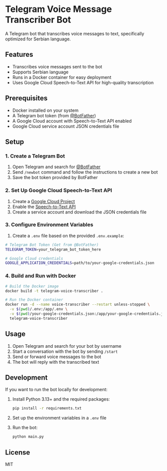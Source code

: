 # Telegram Voice Message Transcriber Bot

A Telegram bot that transcribes voice messages to text, specifically optimized for Serbian language.

## Features

- Transcribes voice messages sent to the bot
- Supports Serbian language
- Runs in a Docker container for easy deployment
- Uses Google Cloud Speech-to-Text API for high-quality transcription

## Prerequisites

- Docker installed on your system
- A Telegram bot token (from [@BotFather](https://t.me/BotFather))
- A Google Cloud account with Speech-to-Text API enabled
- Google Cloud service account JSON credentials file

## Setup

### 1. Create a Telegram Bot

1. Open Telegram and search for [@BotFather](https://t.me/BotFather)
2. Send `/newbot` command and follow the instructions to create a new bot
3. Save the bot token provided by BotFather

### 2. Set Up Google Cloud Speech-to-Text API

1. Create a [Google Cloud Project](https://console.cloud.google.com/)
2. Enable the [Speech-to-Text API](https://console.cloud.google.com/apis/library/speech.googleapis.com)
3. Create a service account and download the JSON credentials file

### 3. Configure Environment Variables

1. Create a `.env` file based on the provided `.env.example`:

```bash
# Telegram Bot Token (Get from @BotFather)
TELEGRAM_TOKEN=your_telegram_bot_token_here

# Google Cloud credentials 
GOOGLE_APPLICATION_CREDENTIALS=path/to/your-google-credentials.json
```

### 4. Build and Run with Docker

```bash
# Build the Docker image
docker build -t telegram-voice-transcriber .

# Run the Docker container
docker run -d --name voice-transcriber --restart unless-stopped \
  -v $(pwd)/.env:/app/.env \
  -v $(pwd)/your-google-credentials.json:/app/your-google-credentials.json \
  telegram-voice-transcriber
```

## Usage

1. Open Telegram and search for your bot by username
2. Start a conversation with the bot by sending `/start`
3. Send or forward voice messages to the bot
4. The bot will reply with the transcribed text

## Development

If you want to run the bot locally for development:

1. Install Python 3.13+ and the required packages:
   ```bash
   pip install -r requirements.txt
   ```

2. Set up the environment variables in a `.env` file

3. Run the bot:
   ```bash
   python main.py
   ```

## License

MIT